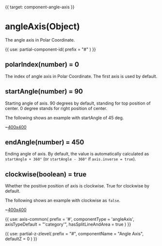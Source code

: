 
{{ target: component-angle-axis }}

# angleAxis(Object)

The angle axis in Polar Coordinate.

{{ use: partial-component-id(
    prefix = "#"
) }}

## polarIndex(number) = 0

The index of angle axis in Polar Coordinate. The first axis is used by default.

## startAngle(number) = 90

<ExampleUIControlAngle default="90" min="-360" max="360" step="1" />

Starting angle of axis. 90 degrees by default, standing for top position of center. 0 degree stands for right position of center.

The following shows an example with startAngle of 45 deg.

~[400x400](${galleryViewPath}doc-example/polar-start-angle&edit=1&reset=1)

## endAngle(number) = 450

Ending angle of axis. By default, the value is automatically calculated as `startAngle + 360°` (or `startAngle - 360°` if `axis.inverse = true`).

## clockwise(boolean) = true

<ExampleUIControlBoolean default="true" />

Whether the positive position of axis is clockwise. True for clockwise by default.

The following shows an example with clockwise as `false`.

~[400x400](${galleryViewPath}doc-example/polar-anticlockwise&edit=1&reset=1)

{{ use: axis-common(
    prefix = '#',
    componentType = 'angleAxis',
    axisTypeDefault = "'category'",
    hasSplitLineAndArea = true
) }}

{{ use: partial-z-zlevel(
    prefix = "#",
    componentName = "Angle Axis",
    defaultZ = 0
) }}

